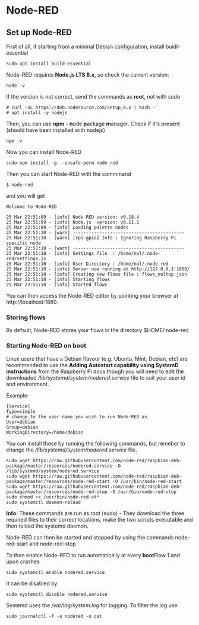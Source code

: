 # Node-RED


## Set up Node-RED

First of all, if starting from a minimal Debian configuration, install buidl-essential
```
sudo apt install build-essential
```

Node-RED requires **Node.js LTS 8.x**, so check the current version:
```
node -v
```
If the version is not correct, send the commands as **root**, not with sudo
```
# curl -sL https://deb.nodesource.com/setup_8.x | bash -
# apt install -y nodejs
```

Then, you can use **npm** - **n**ode **p**ackage **m**anager.
Check if it's present (should have been installed with nodejs)
```
npm -v
```

Now you can install Node-RED
```
sudo npm install -g --unsafe-perm node-red
```

Then you can start Node-RED with the commmand
```
$ node-red
```
and you will get
```
Welcome to Node-RED

25 Mar 22:51:09 - [info] Node-RED version: v0.18.4
25 Mar 22:51:09 - [info] Node.js  version: v8.11.1
25 Mar 22:51:09 - [info] Loading palette nodes
25 Mar 22:51:10 - [warn] ------------------------------------------
25 Mar 22:51:10 - [warn] [rpi-gpio] Info : Ignoring Raspberry Pi specific node
25 Mar 22:51:10 - [warn] ------------------------------------------
25 Mar 22:51:10 - [info] Settings file  : /home/nol/.node-red/settings.js
25 Mar 22:51:10 - [info] User Directory : /home/nol/.node-red
25 Mar 22:51:10 - [info] Server now running at http://127.0.0.1:1880/
25 Mar 22:51:10 - [info] Creating new flows file : flows_noltop.json
25 Mar 22:51:10 - [info] Starting flows
25 Mar 22:51:10 - [info] Started flows
```

You can then access the Node-RED editor by pointing your browser at http://localhost:1880.

### Storing flows

By default, Node-RED stores your flows in the directory $HOME/.node-red

### Starting Node-RED on boot

Linux users that have a Debian flavour (e.g. Ubuntu, Mint, Debian, etc) are recommended to use the **Adding Autostart capability using SystemD instructions** from the Raspberry Pi docs though you will need to edit the downloaded _/lib/systemd/system/nodered.service_ file to suit your user id and environment.

Example:
```
[Service]
Type=simple
# change to the user name you wish to run Node-RED as
User=debian
Group=debian
WorkingDirectory=/home/debian
```
You can install these by running the following commands, but remeber to change the _/lib/systemd/system/nodered.service_ file.
```
sudo wget https://raw.githubusercontent.com/node-red/raspbian-deb-package/master/resources/nodered.service -O /lib/systemd/system/nodered.service
sudo wget https://raw.githubusercontent.com/node-red/raspbian-deb-package/master/resources/node-red-start -O /usr/bin/node-red-start
sudo wget https://raw.githubusercontent.com/node-red/raspbian-deb-package/master/resources/node-red-stop -O /usr/bin/node-red-stop
sudo chmod +x /usr/bin/node-red-st*
sudo systemctl daemon-reload
```
**Info:** These commands are run as root (sudo) - They download the three required files to their correct locations, make the two scripts executable and then reload the systemd daemon.

Node-RED can then be started and stopped by using the commands node-red-start and node-red-stop

To then enable Node-RED to run automatically at every **boot**Flow 1 and upon crashes
```
sudo systemctl enable nodered.service
```
It can be disabled by
```
sudo systemctl disable nodered.service
```
Systemd uses the */var/log/system.log* for logging. To filter the log use
```
sudo journalctl -f -u nodered -o cat
```
